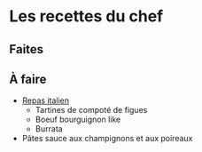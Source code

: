 
# Les recettes du chef

## Faites

## À faire
- [Repas italien](https://www.youtube.com/watch?v=l5F9WfVRluM)
	- Tartines de compoté de figues
	- Boeuf bourguignon like
	- Burrata
-  Pâtes sauce aux champignons et aux poireaux
<!--stackedit_data:
eyJoaXN0b3J5IjpbLTgwOTA5NzMyOCwzMDg4MDk2OV19
-->